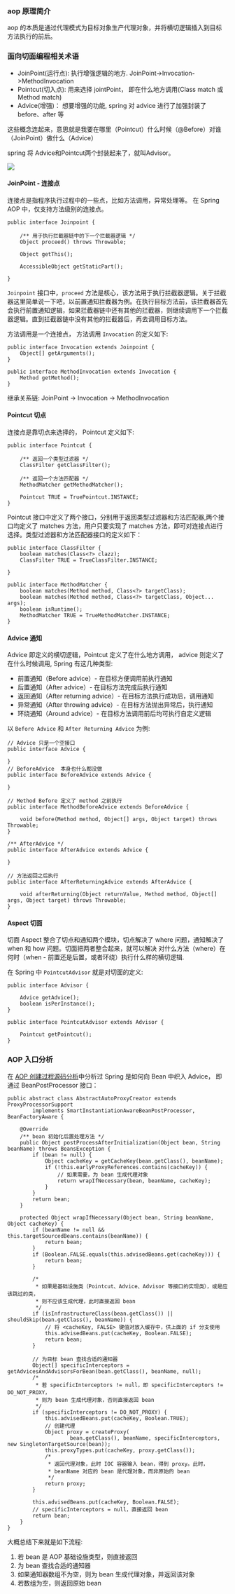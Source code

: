 ### aop 原理简介

aop 的本质是通过代理模式为目标对象生产代理对象，并将横切逻辑插入到目标方法执行的前后。

### 面向切面编程相关术语

- JoinPoint(运行点): 执行增强逻辑的地方. JoinPoint->Invocation->MethodInvocation
- Pointcut(切入点): 用来选择 jointPoint， 即在什么地方调用(Class match 或 Method match)
- Advice(增强)： 想要增强的功能, spring 对 advice 进行了加强封装了 before、after 等

这些概念连起来，意思就是我要在哪里（Pointcut）什么时候（@Before）对谁（JoinPoint）做什么（Advice）

spring 将 Advice和Pointcut两个封装起来了，就叫Advisor。

![](./images/aop/advisor.png)

#### JoinPoint - 连接点

连接点是指程序执行过程中的一些点，比如方法调用，异常处理等。
在 Spring AOP 中，仅支持方法级别的连接点。


``` 
public interface Joinpoint {

    /** 用于执行拦截器链中的下一个拦截器逻辑 */
    Object proceed() throws Throwable;

    Object getThis();

    AccessibleObject getStaticPart();

}
```

`Joinpoint` 接口中，`proceed` 方法是核心，该方法用于执行拦截器逻辑。关于拦截器这里简单说一下吧，以前置通知拦截器为例。在执行目标方法前，该拦截器首先会执行前置通知逻辑，如果拦截器链中还有其他的拦截器，则继续调用下一个拦截器逻辑。直到拦截器链中没有其他的拦截器后，再去调用目标方法。

方法调用是一个连接点， 方法调用 `Invocation` 的定义如下:
``` 
public interface Invocation extends Joinpoint {
    Object[] getArguments();
}

public interface MethodInvocation extends Invocation {
    Method getMethod();
}
```


继承关系链: JoinPoint -> Invocation -> MethodInvocation


#### Pointcut 切点

连接点是靠切点来选择的， Pointcut 定义如下:
``` 
public interface Pointcut {

    /** 返回一个类型过滤器 */
    ClassFilter getClassFilter();

    /** 返回一个方法匹配器 */
    MethodMatcher getMethodMatcher();

    Pointcut TRUE = TruePointcut.INSTANCE;
}
```

Pointcut 接口中定义了两个接口，分别用于返回类型过滤器和方法匹配器,两个接口均定义了 matches 方法，用户只要实现了 matches 方法，即可对连接点进行选择。类型过滤器和方法匹配器接口的定义如下：
``` 
public interface ClassFilter {
    boolean matches(Class<?> clazz);
    ClassFilter TRUE = TrueClassFilter.INSTANCE;

}

public interface MethodMatcher {
    boolean matches(Method method, Class<?> targetClass);
    boolean matches(Method method, Class<?> targetClass, Object... args);
    boolean isRuntime();
    MethodMatcher TRUE = TrueMethodMatcher.INSTANCE;
}
```

#### Advice 通知

Advice 即定义的横切逻辑，Pointcut 定义了在什么地方调用， advice 则定义了在什么时候调用, Spring 有这几种类型:
- 前置通知（Before advice）- 在目标方便调用前执行通知
- 后置通知（After advice）- 在目标方法完成后执行通知
- 返回通知（After returning advice）- 在目标方法执行成功后，调用通知
- 异常通知（After throwing advice）- 在目标方法抛出异常后，执行通知
- 环绕通知（Around advice）- 在目标方法调用前后均可执行自定义逻辑

以 `Before Advice` 和 `After Returning Advice` 为例:
``` 
// Advice 只是一个空接口
public interface Advice {

}
// BeforeAdvice  本身也什么都没做
public interface BeforeAdvice extends Advice {

}

// Method Before 定义了 method 之前执行
public interface MethodBeforeAdvice extends BeforeAdvice {

    void before(Method method, Object[] args, Object target) throws Throwable;
}

/** AfterAdvice */
public interface AfterAdvice extends Advice {

}

// 方法返回之后执行
public interface AfterReturningAdvice extends AfterAdvice {

    void afterReturning(Object returnValue, Method method, Object[] args, Object target) throws Throwable;
}
```

#### Aspect 切面

切面 Aspect 整合了切点和通知两个模块，切点解决了 where 问题，通知解决了 when 和 how 问题。切面把两者整合起来，就可以解决 对什么方法（where）在何时（when - 前置还是后置，或者环绕）执行什么样的横切逻辑.


在 Spring 中 `PointcutAdvisor` 就是对切面的定义:
``` 
public interface Advisor {

    Advice getAdvice();
    boolean isPerInstance();
}

public interface PointcutAdvisor extends Advisor {

    Pointcut getPointcut();
}
```

### AOP 入口分析

在 [AOP 创建过程源码分析](./aop_sourcecode.md)中分析过 Spring 是如何向 Bean 中织入 Advice， 即通过 BeanPostProcessor 接口：
``` 
public abstract class AbstractAutoProxyCreator extends ProxyProcessorSupport
        implements SmartInstantiationAwareBeanPostProcessor, BeanFactoryAware {
    
    @Override
    /** bean 初始化后置处理方法 */
    public Object postProcessAfterInitialization(Object bean, String beanName) throws BeansException {
        if (bean != null) {
            Object cacheKey = getCacheKey(bean.getClass(), beanName);
            if (!this.earlyProxyReferences.contains(cacheKey)) {
                // 如果需要，为 bean 生成代理对象
                return wrapIfNecessary(bean, beanName, cacheKey);
            }
        }
        return bean;
    }
    
    protected Object wrapIfNecessary(Object bean, String beanName, Object cacheKey) {
        if (beanName != null && this.targetSourcedBeans.contains(beanName)) {
            return bean;
        }
        if (Boolean.FALSE.equals(this.advisedBeans.get(cacheKey))) {
            return bean;
        }

        /*
         * 如果是基础设施类（Pointcut、Advice、Advisor 等接口的实现类），或是应该跳过的类，
         * 则不应该生成代理，此时直接返回 bean
         */ 
        if (isInfrastructureClass(bean.getClass()) || shouldSkip(bean.getClass(), beanName)) {
            // 将 <cacheKey, FALSE> 键值对放入缓存中，供上面的 if 分支使用
            this.advisedBeans.put(cacheKey, Boolean.FALSE);
            return bean;
        }

        // 为目标 bean 查找合适的通知器
        Object[] specificInterceptors = getAdvicesAndAdvisorsForBean(bean.getClass(), beanName, null);
        /*
         * 若 specificInterceptors != null，即 specificInterceptors != DO_NOT_PROXY，
         * 则为 bean 生成代理对象，否则直接返回 bean
         */ 
        if (specificInterceptors != DO_NOT_PROXY) {
            this.advisedBeans.put(cacheKey, Boolean.TRUE);
            // 创建代理
            Object proxy = createProxy(
                    bean.getClass(), beanName, specificInterceptors, new SingletonTargetSource(bean));
            this.proxyTypes.put(cacheKey, proxy.getClass());
            /*
             * 返回代理对象，此时 IOC 容器输入 bean，得到 proxy。此时，
             * beanName 对应的 bean 是代理对象，而非原始的 bean
             */ 
            return proxy;
        }

        this.advisedBeans.put(cacheKey, Boolean.FALSE);
        // specificInterceptors = null，直接返回 bean
        return bean;
    }
}
```

大概总结下来就是如下流程:

1. 若 bean 是 AOP 基础设施类型，则直接返回
2. 为 bean 查找合适的通知器
3. 如果通知器数组不为空，则为 bean 生成代理对象，并返回该对象
4. 若数组为空，则返回原始 bean